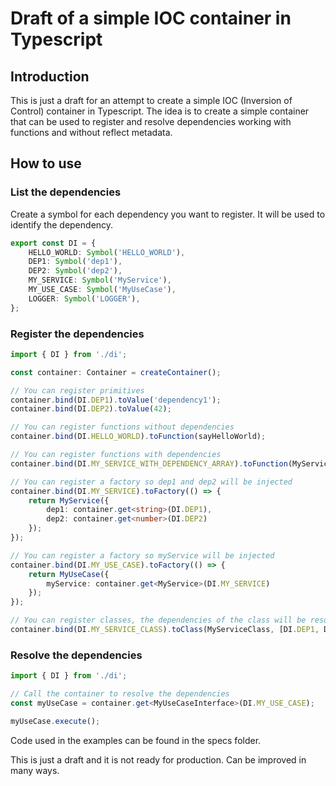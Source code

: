 # Draft of a simple IOC container in Typescript

## Introduction
This is just a draft for an attempt to create a simple IOC (Inversion of Control) container in Typescript. The idea is to create a simple container that can be used to register and resolve dependencies working with functions and without reflect metadata.

## How to use

### List the dependencies
Create a symbol for each dependency you want to register. It will be used to identify the dependency.

```typescript
export const DI = {
    HELLO_WORLD: Symbol('HELLO_WORLD'),
    DEP1: Symbol('dep1'),
    DEP2: Symbol('dep2'),
    MY_SERVICE: Symbol('MyService'),
    MY_USE_CASE: Symbol('MyUseCase'),
    LOGGER: Symbol('LOGGER'),
};
```

### Register the dependencies

```typescript
import { DI } from './di';

const container: Container = createContainer();

// You can register primitives
container.bind(DI.DEP1).toValue('dependency1');
container.bind(DI.DEP2).toValue(42);

// You can register functions without dependencies
container.bind(DI.HELLO_WORLD).toFunction(sayHelloWorld);

// You can register functions with dependencies
container.bind(DI.MY_SERVICE_WITH_DEPENDENCY_ARRAY).toFunction(MyServiceWithDependencyArray, [DI.DEP1, DI.DEP2]);

// You can register a factory so dep1 and dep2 will be injected
container.bind(DI.MY_SERVICE).toFactory(() => {
    return MyService({
        dep1: container.get<string>(DI.DEP1),
        dep2: container.get<number>(DI.DEP2)
    });
});

// You can register a factory so myService will be injected
container.bind(DI.MY_USE_CASE).toFactory(() => {
    return MyUseCase({
        myService: container.get<MyService>(DI.MY_SERVICE)
    });
});

// You can register classes, the dependencies of the class will be resolved and injected in the constructor
container.bind(DI.MY_SERVICE_CLASS).toClass(MyServiceClass, [DI.DEP1, DI.DEP2]);

```

### Resolve the dependencies

```typescript
import { DI } from './di';

// Call the container to resolve the dependencies
const myUseCase = container.get<MyUseCaseInterface>(DI.MY_USE_CASE);

myUseCase.execute();
```

Code used in the examples can be found in the specs folder.

This is just a draft and it is not ready for production.
Can be improved in many ways.
